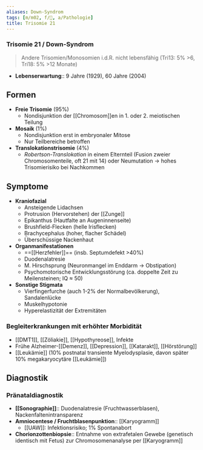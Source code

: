 ```yaml
---
aliases: Down-Syndrom
tags: [m/m02, f/🧬, a/Pathologie]
title: Trisomie 21
---
```

### Trisomie 21 / Down-Syndrom 
> Andere Trisomien/Monosomien i.d.R. nicht lebensfähig (Tri13: 5% >6, Tri18: 5% >12 Monate)
- **Lebenserwartung**:: 9 Jahre (1929), 60 Jahre (2004)
## Formen
- **Freie Trisomie** (95%)
	- Nondisjunktion der [[Chromosom]]en in 1. oder 2. meiotischen Teilung
- **Mosaik** (1%)
	- Nondisjunktion erst in embryonaler Mitose
	- Nur Teilbereiche betroffen
- **Translokationstrisomie** (4%)
	- *Robertson-Translokation* in einem Elternteil (Fusion zweier Chromosomenteile, oft 21 mit 14) oder Neumutation → hohes Trisomierisiko bei Nachkommen
## Symptome
- **Kraniofazial**
	- Ansteigende Lidachsen
	- Protrusion (Hervorstehen) der [[Zunge]]
	- Epikanthus (Hautfalte an Augeninnenseite)
	- Brushfield-Flecken (helle Irisflecken)
	- Brachycephalus (hoher, flacher Schädel)
	- Überschüssige Nackenhaut
- **Organmanifestationen**
	- ==[[Herzfehler]]== (insb. Septumdefekt >40%)
	- Duodenalatresie
	- M. Hirschsprung (Neuronmangel im Enddarm → Obstipation)
	- Psychomotorische Entwicklungsstörung (ca. doppelte Zeit zu Meilensteinen; IQ ≈ 50)
- **Sonstige Stigmata**
	- Vierfingerfurche (auch 1-2% der Normalbevölkerung), Sandalenlücke
	- Muskelhypotonie
	- Hyperelastizität der Extremitäten
### Begleiterkrankungen mit erhöhter Morbidität
- [[DMT1]], [[Zöliakie]], [[Hypothyreose]], Infekte
- Frühe Alzheimer-[[Demenz]], [[Depression]], [[Katarakt]], [[Hörstörung]]
- [[Leukämie]] (10% postnatal transiente Myelodysplasie, davon später 10% megakaryocytäre [[Leukämie]])

## Diagnostik
### Pränataldiagnostik
- **[[Sonographie]]**:: Duodenalatresie (Fruchtwasserblasen), Nackenfaltenintransparenz
- **Amniocentese / Fruchtblasenpunktion**:: [[Karyogramm]]
	- [[UAW]]: Infektionsrisiko; 1% Spontanabort
- **Chorionzottenbiopsie**:: Entnahme von extrafetalen Gewebe (genetisch identisch mit Fetus) zur Chromosomenanalyse per [[Karyogramm]]